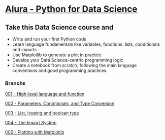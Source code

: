# [Alura - Python for Data Science](https://cursos.alura.com.br/course/python-intro)

## Take this Data Science course and
- Write and run your first Python code
- Learn language fundamentals like variables, functions, lists, conditionals and imports
- Use Matplotlib to generate a plot in practice
- Develop your Data Science-centric programming logic
- Create a notebook from scratch, following the main language conventions and good programming practices

### Branchs
[001 - High-level language and function](https://github.com/rodrigoasouza/alura-python-para-data-science/tree/lesson/001-High-level-language-and-function)

[002 - Parameters, Conditionals, and Type Conversion](https://github.com/rodrigoasouza/alura-python-para-data-science/tree/lesson/002-Parameters-Conditionals-and-Type-Conversion)

[003 - List, looping and boolean type](https://github.com/rodrigoasouza/alura-python-para-data-science/tree/lesson/003-List-looping-and-boolean-type)

[004 - The Import System](https://github.com/rodrigoasouza/alura-python-para-data-science/tree/lesson/004-The-Import-System)

[005 - Plotting with Matplotlib](https://github.com/rodrigoasouza/alura-python-para-data-science/tree/lesson/005-Plotting-with-Matplotlib)
